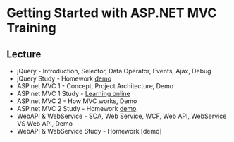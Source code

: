 # Getting Started with ASP.NET MVC Training

## Lecture

* jQuery - Introduction, Selector, Data Operator, Events, Ajax, Debug
* jQuery Study - Homework [demo](https://github.com/iden1109/ASPMVC/blob/master/demo/jQuery/jquery_demo.html)
* ASP.net MVC 1 - Concept, Project Architecture, Demo
* ASP.net MVC 1 Study - [Learning online](https://docs.microsoft.com/en-us/aspnet/mvc/overview/getting-started/introduction/getting-started)
* ASP.net MVC 2 - How MVC works, Demo
* ASP.net MVC 2 Study - Homework [demo](https://github.com/iden1109/ASPMVC/tree/master/demo/MVC)
* WebAPI & WebService - SOA, Web Service, WCF, Web API, WebService VS Web API, Demo
* WebAPI & WebService Study - Homework [demo]

